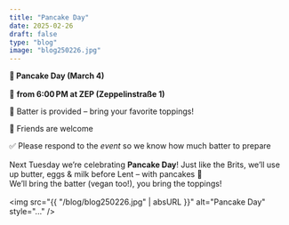 ```yaml
---
title: "Pancake Day"
date: 2025-02-26
draft: false
type: "blog"
image: "blog250226.jpg"
---
```


**🥞 Pancake Day (March 4)**  
<div style="margin-top: 1.0rem;"></div>

📍 **from 6:00 PM at ZEP (Zeppelinstraße 1)**  

🥣 Batter is provided – bring your favorite toppings!  

👫 Friends are welcome  

✅ Please respond to the *event* so we know how much batter to prepare  
<div style="margin-top: 1.0rem;"></div>

Next Tuesday we’re celebrating **Pancake Day**! 
Just like the Brits, we’ll use up butter, eggs & milk before Lent – with pancakes 🥞  
We’ll bring the batter (vegan too!), you bring the toppings!  
<div style="margin-top: 1.0rem;"></div>

<img src="{{ "/blog/blog250226.jpg" | absURL }}" alt="Pancake Day" style="..." />
